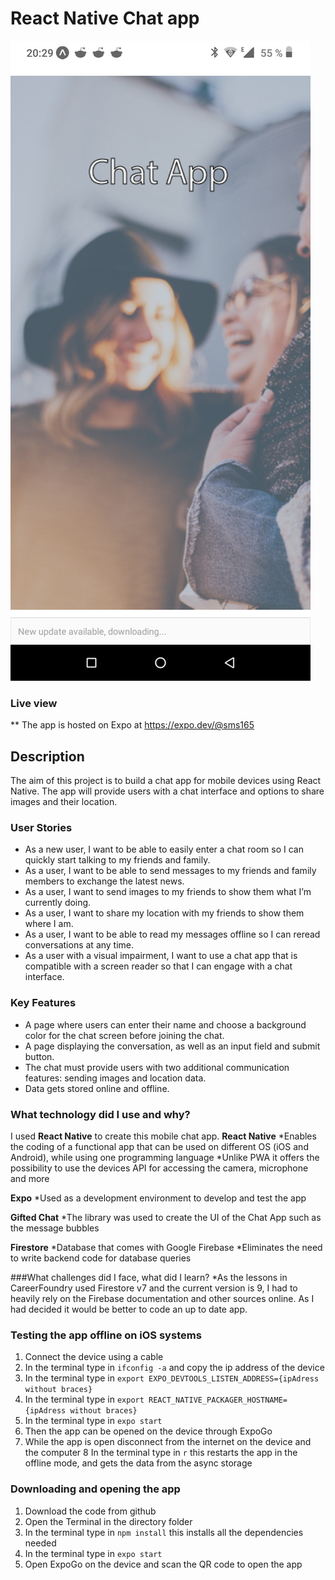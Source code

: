 # React Native Chat app
![app screenshot](/assets/chat-app-screenshpt.png)

### Live view
** The app is hosted on Expo at https://expo.dev/@sms165
## Description
The aim of this project is to build a chat app for mobile devices using React Native. The app will provide users with a chat interface and options to share images and their location.

### User Stories
* As a new user, I want to be able to easily enter a chat room so I can quickly start talking to my friends and family.
* As a user, I want to be able to send messages to my friends and family members to exchange the latest news.
* As a user, I want to send images to my friends to show them what I’m currently doing.
* As a user, I want to share my location with my friends to show them where I am.
* As a user, I want to be able to read my messages offline so I can reread conversations at any
time.
* As a user with a visual impairment, I want to use a chat app that is compatible with a screen
reader so that I can engage with a chat interface.

### Key Features
* A page where users can enter their name and choose a background color for the chat screen before joining the chat.
* A page displaying the conversation, as well as an input field and submit button.
* The chat must provide users with two additional communication features: sending images
and location data.
* Data gets stored online and offline.

### What technology did I use and why?

I used **React Native** to create this mobile chat app. 
**React Native**
*Enables the coding of a functional app that can be used on different OS (iOS and Android), while using one programming language
*Unlike PWA it offers the possibility to use the devices API for accessing the camera, microphone and more

**Expo**
*Used as a development environment to develop and test the app

**Gifted Chat**
*The library was used to create the UI of the Chat App such as the message bubbles

**Firestore**
*Database that comes with Google Firebase
*Eliminates the need to write backend code for database queries

###What challenges did I face, what did I learn?
*As the lessons in CareerFoundry used Firestore v7 and the current version is 9, I had to heavily rely on the Firebase documentation and other sources online. As I had decided it would be better to code an up to date app.

### Testing the app offline on iOS systems
1. Connect the device using a cable
2. In the terminal type in ```ifconfig -a``` and copy the ip address of the device
3. In the terminal type in ```export EXPO_DEVTOOLS_LISTEN_ADDRESS={ipAdress without braces}```
4. In the terminal type in ```export REACT_NATIVE_PACKAGER_HOSTNAME={ipAdress without braces}```
5. In the terminal type in ```expo start```
6. Then the app can be opened on the device through ExpoGo
7. While the app is open disconnect from the internet on the device and the computer
8 In the terminal type in ```r``` this restarts the app in the offline mode, and gets the data from the async storage

### Downloading and opening the app
1. Download the code from github
2. Open the Terminal in the directory folder 
3. In the terminal type in ```npm install``` this installs all the dependencies needed
4. In the terminal type in ```expo start``` 
5. Open ExpoGo on the device and scan the QR code to open the app
